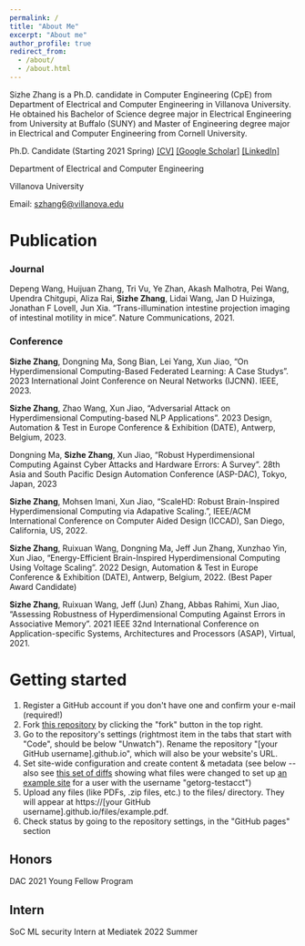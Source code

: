 ```yaml
---
permalink: /
title: "About Me"
excerpt: "About me"
author_profile: true
redirect_from: 
  - /about/
  - /about.html
---
```

Sizhe Zhang is a Ph.D. candidate in Computer Engineering (CpE) from Department of Electrical and Computer Engineering in Villanova University. He obtained his Bachelor of Science degree major in Electrical Engineering from University at Buffalo (SUNY) and Master of Engineering degree major in Electrical and Computer Engineering from Cornell University.

Ph.D. Candidate (Starting 2021 Spring) [[CV]](CV.pdf) [[Google Scholar]](https://scholar.google.com/citations?user=KO4pk_4AAAAJ&) [[LinkedIn]](https://www.linkedin.com/in/sizhe-zhang-0a942413a/)

Department of Electrical and Computer Engineering

Villanova University

Email: szhang6@villanova.edu 


Publication
======
### Journal
Depeng Wang, Huijuan Zhang, Tri Vu, Ye Zhan, Akash Malhotra, Pei Wang, Upendra Chitgupi, Aliza Rai, **Sizhe Zhang**, Lidai Wang, Jan D Huizinga, Jonathan F Lovell, Jun Xia. “Trans-illumination intestine projection imaging of intestinal motility in mice”. Nature Communications, 2021.

### Conference
**Sizhe Zhang**, Dongning Ma, Song Bian, Lei Yang, Xun Jiao, “On Hyperdimensional Computing-Based Federated Learning: A Case Studys”. 2023 International Joint Conference on Neural Networks (IJCNN). IEEE, 2023.

**Sizhe Zhang**, Zhao Wang, Xun Jiao, “Adversarial Attack on Hyperdimensional Computing-based NLP Applications”. 2023 Design, Automation & Test in Europe Conference & Exhibition (DATE), Antwerp, Belgium, 2023.

Dongning Ma, **Sizhe Zhang**, Xun Jiao, “Robust Hyperdimensional Computing Against Cyber Attacks and Hardware Errors: A Survey”. 28th Asia and South Pacific Design Automation Conference (ASP-DAC), Tokyo, Japan, 2023

**Sizhe Zhang**, Mohsen Imani, Xun Jiao, “ScaleHD: Robust Brain-Inspired Hyperdimensional Computing via Adapative Scaling.”, IEEE/ACM International Conference on Computer Aided Design (ICCAD), San Diego, California, US, 2022.

**Sizhe Zhang**, Ruixuan Wang, Dongning Ma, Jeff Jun Zhang, Xunzhao Yin, Xun Jiao, “Energy-Efficient Brain-Inspired Hyperdimensional Computing Using Voltage Scaling”. 2022 Design, Automation & Test in Europe Conference & Exhibition (DATE), Antwerp, Belgium, 2022. (Best Paper Award Candidate)

**Sizhe Zhang**, Ruixuan Wang, Jeff (Jun) Zhang, Abbas Rahimi, Xun Jiao, “Assessing Robustness of Hyperdimensional Computing Against Errors in Associative Memory”. 2021 IEEE 32nd International Conference on Application-specific Systems, Architectures and Processors (ASAP), Virtual, 2021.

Getting started
======
1. Register a GitHub account if you don't have one and confirm your e-mail (required!)
1. Fork [this repository](https://github.com/academicpages/academicpages.github.io) by clicking the "fork" button in the top right. 
1. Go to the repository's settings (rightmost item in the tabs that start with "Code", should be below "Unwatch"). Rename the repository "[your GitHub username].github.io", which will also be your website's URL.
1. Set site-wide configuration and create content & metadata (see below -- also see [this set of diffs](http://archive.is/3TPas) showing what files were changed to set up [an example site](https://getorg-testacct.github.io) for a user with the username "getorg-testacct")
1. Upload any files (like PDFs, .zip files, etc.) to the files/ directory. They will appear at https://[your GitHub username].github.io/files/example.pdf.  
1. Check status by going to the repository settings, in the "GitHub pages" section

Honors
------
DAC 2021 Young Fellow Program

Intern
------
SoC ML security Intern at Mediatek 2022 Summer


